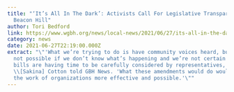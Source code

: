 ```yaml
---
title: "‘It’s All In The Dark’: Activists Call For Legislative Transparency On
  Beacon Hill"
author: Tori Bedford
link: https://www.wgbh.org/news/local-news/2021/06/27/its-all-in-the-dark-activists-call-for-legislative-transparency-on-beacon-hill
category: news
date: 2021-06-27T22:19:00.000Z
extract: "\"'What we’re trying to do is have community voices heard, but that’s
  not possible if we don’t know what’s happening and we’re not certain that
  bills are having time to be carefully considered by representatives,'
  \\[Sakina] Cotton told GBH News. 'What these amendments would do would make
  the work of organizations more effective and possible.'\""
---
```

